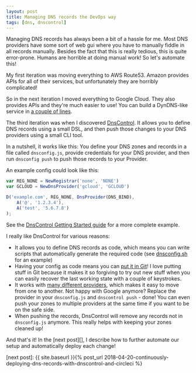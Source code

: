 ```yaml
---
layout: post
title: Managing DNS records the DevOps way
tags: [dns, dnscontrol]
---
```


Managing DNS records has always been a bit of a hassle for me. Most DNS
providers have some sort of web gui where you have to manually fiddle in all
records manually. Besides the fact that this is really tedious, this is quite
error-prone. Humans are horrible at doing manual work! So let's automate this!

My first iteration was moving everything to AWS Route53. Amazon provides APIs
for all of their services, but unfortunately they are horribly complicated!

So in the next iteration I moved everything to Google Cloud. They also provides
APIs and they're much easier to use! You can build a DynDNS-like service in [a
couple of lines][1].

The third iteration was when I discovered [DnsControl][2]. It allows you to
define DNS records using a small DSL, and then push those changes to your DNS
providers using a small CLI tool.

In a nutshell, it works like this: You define your DNS zones and records in a
file called `dnsconfig.js`, provide credentials for your DNS provider, and then
run `dnsconfig push` to push those records to your Provider.

An example config could look like this:
```js
var REG_NONE = NewRegistrar('none', 'NONE')
var GCLOUD = NewDnsProvider('gcloud', 'GCLOUD')

D('example.com', REG_NONE, DnsProvider(DNS_BIND),
    A('@', '1.2.3.4'),
    A('test', '5.6.7.8')
);
```

See the [DnsControl Getting Started guide][6] for a more complete example.

I really like DnsControl for various reasons:

- It allows you to define DNS records as code, which means you can write scripts
    that automatically generate the required code (see [dnsconfig.sh][3] for an
    example)
- Having your config as code means you can [put it in Git][4]! I love putting
    stuff in Git because it makes it so forgiving to try out new stuff when you
    can easily recover the last working state with a couple of keystrokes.
- It works with [many different providers][5], which makes it easy to move from
    one to another. Not happy with Google anymore? Replace the provider in your
    `dnsconfig.js` and `dnscontrol push` - done! You can even push your zones to
    multiple providers at the same time if you want to be on the safe side.
- When pushing the records, DnsControl will remove any records not in
    `dnsconfig.js` anymore. This really helps with keeping your zones cleaned
    up!

And that's it! In the [next post][], I describe how to further automate our
setup and automatically deploy each change!

[1]: https://github.com/srueg/dynamic-cloud-dns
[2]: https://stackexchange.github.io/dnscontrol/
[3]: https://github.com/mhutter/infra-kubernetes/blob/a45ae424589d1cfb44314900f4565832389a7265/scripts/dnsconfig.sh
[4]: https://github.com/mhutter/dns
[5]: https://stackexchange.github.io/dnscontrol/provider-list
[6]: https://stackexchange.github.io/dnscontrol/getting-started
[next post]: {{ site.baseurl }}{% post_url 2018-04-20-continuously-deploying-dns-records-with-dnscontrol-and-circleci %}
